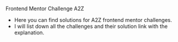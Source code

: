 Frontend Mentor Challenge A2Z
- Here you can find solutions for A2Z frontend mentor challenges.
- I will list down all the challenges and their solution link with the explanation.
